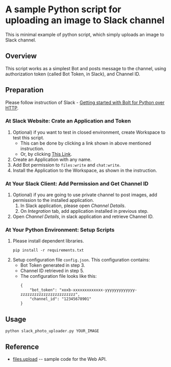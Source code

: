 # A sample Python script for uploading an image to Slack channel

This is minimal example of python script,
which simply uploads an image to Slack channel.

## Overview

This script works as a simplest Bot and posts message to the channel,
using authorization token (called Bot Token, in Slack), and Channel ID.

## Preparation

Please follow instruction of Slack - [Getting started with Bolt for Python over HTTP](https://slack.dev/bolt-python/tutorial/getting-started-http).

### At Slack Website: Crate an Application and Token

1. Optional) if you want to test in closed environment,
    create Workspace to test this script.
    * This can be done by clicking a link shown in above mentioned instruction.
    * Or, by clicking [This Link](https://slack.com/get-started#create).
1. Create an Application with any name.
1. Add Bot permission to `files:write` and `chat:write`.
1. Install the Application to the Workspace, as shown in the instruction.

### At Your Slack Client: Add Permission and Get Channel ID

1. Optional) if you are going to use private channel to post images,
    add permission to the installed application.
    1. In Slack application, please open _Channel Details_.
    1. On _Integration_ tab, add application installed in previous step.
1. Open _Channel Details_, in slack application and retrieve Channel ID.

### At Your Python Environment: Setup Scripts

1. Please install dependent libraries.
    ```
    pip install -r requirements.txt
    ```
1. Setup configuration file `config.json`. This configuration contains:
    * Bot Token generated in step 3.
    * Channel ID retrieved in step 5.
    * The configuration file looks like this:
        ```
        {
            "bot_token": "xoxb-xxxxxxxxxxxxx-yyyyyyyyyyyyy-zzzzzzzzzzzzzzzzzzzzzzzz",
            "channel_id": "12345678901"
        }
        ```

## Usage

```
python slack_photo_uploader.py YOUR_IMAGE
```

## Reference

* [files.upload](https://api.slack.com/methods/files.upload/code) -- sample code for the Web API.
